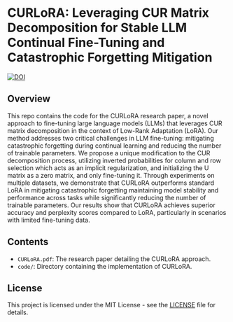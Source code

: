 # CURLoRA: Leveraging CUR Matrix Decomposition for Stable LLM Continual Fine-Tuning and Catastrophic Forgetting Mitigation
[![DOI](https://zenodo.org/badge/827041462.svg)](https://zenodo.org/doi/10.5281/zenodo.12729738)

## Overview
This repo contains the code for the CURLoRA research paper, a novel approach to fine-tuning large language models (LLMs) that leverages CUR matrix decomposition in the context of Low-Rank Adaptation (LoRA). Our method addresses two critical challenges in LLM fine-tuning: mitigating catastrophic forgetting during continual learning and reducing the number of trainable parameters. We propose a unique modification to the CUR decomposition process, utilizing inverted probabilities for column and row selection which acts as an implicit regularization, and initializing the U matrix as a zero matrix, and only fine-tuning it. Through experiments on multiple datasets, we demonstrate that CURLoRA outperforms standard LoRA in mitigating catastrophic forgetting maintaining model stability and performance across tasks while significantly reducing the number of trainable parameters. Our results show that CURLoRA achieves superior accuracy and perplexity scores compared to LoRA, particularly in scenarios with limited fine-tuning data.

## Contents
- `CURLoRA.pdf`: The research paper detailing the CURLoRA approach.
- `code/`: Directory containing the implementation of CURLoRA.

## License
This project is licensed under the MIT License - see the [LICENSE](https://github.com/MNoorFawi/curlora/blob/main/LICENSE) file for details.
